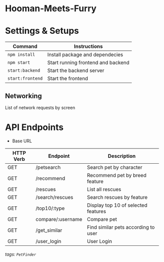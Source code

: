 # Hooman-Meets-Furry

# Settings & Setups
| Command | Instructions          |
| --------- | ----------------- |
| `npm install`       | Install package and dependecies       | 
| `npm start` | Start running frontend and backend 
| `start:backend` | Start the backend server
| `start:frontend` | Start the frontend


Networking
---
List of network requests by screen

# API Endpoints

* Base URL

| HTTP Verb | Endpoint          | Description                         |
| --------- | ----------------- | ----------------------------------- |
| GET       | /petsearch        | Search pet by character             |
| GET       | /recommend        | Recommend pet by breed feature      |
| GET       | /rescues          | List all rescues                    |
| GET       | /search/rescues   | Search rescues by feature           |
| GET       | /top10/:type      | Display top 10 of selected features |
| GET       | compare/:username | Compare pet                         |
| GET       | /get_similar      | Find similar pets according to user |
| GET       | /user_login       | User Login                          |



###### tags: `PetFinder`


